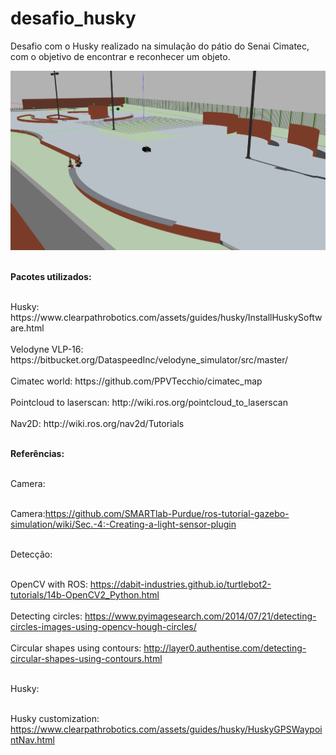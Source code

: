 # desafio_husky
Desafio com o Husky realizado na simulação do pátio do Senai Cimatec, com o objetivo de encontrar e reconhecer um objeto. 

![alt text](https://raw.githubusercontent.com/israelmotta/desafio_husky/master/src/husky/fig/HuskyMap.png)


<br><b>Pacotes utilizados:</b></br>

<p><br>Husky: https://www.clearpathrobotics.com/assets/guides/husky/InstallHuskySoftware.html</br>
<br>Velodyne VLP-16: https://bitbucket.org/DataspeedInc/velodyne_simulator/src/master/</br>
<br>Cimatec world: https://github.com/PPVTecchio/cimatec_map</br>
<br>Pointcloud to laserscan: http://wiki.ros.org/pointcloud_to_laserscan</br>
<br>Nav2D: http://wiki.ros.org/nav2d/Tutorials</br></p>

<br><b>Referências:</b></br>

<p><br>Camera:</br>

<br>Camera:https://github.com/SMARTlab-Purdue/ros-tutorial-gazebo-simulation/wiki/Sec.-4:-Creating-a-light-sensor-plugin</br></p>

<p><br>Detecção:</br>

<br>OpenCV with ROS: https://dabit-industries.github.io/turtlebot2-tutorials/14b-OpenCV2_Python.html</br>
<br>Detecting circles: https://www.pyimagesearch.com/2014/07/21/detecting-circles-images-using-opencv-hough-circles/</br>
<br>Circular shapes using contours: http://layer0.authentise.com/detecting-circular-shapes-using-contours.html</br></p>

<p><br>Husky:</br>

<br>Husky customization: https://www.clearpathrobotics.com/assets/guides/husky/HuskyGPSWaypointNav.html</br></p>
